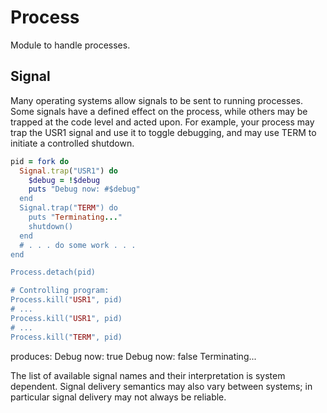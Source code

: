 # Process

Module to handle processes.



## Signal

Many operating systems allow signals to be sent to running processes.
Some signals have a defined effect on the process, while others may be
trapped at the code level and acted upon. For example, your process may
trap the USR1 signal and use it to toggle debugging, and may use TERM to
initiate a controlled shutdown.


```ruby
pid = fork do
  Signal.trap("USR1") do
    $debug = !$debug
    puts "Debug now: #$debug"
  end
  Signal.trap("TERM") do
    puts "Terminating..."
    shutdown()
  end
  # . . . do some work . . .
end

Process.detach(pid)

# Controlling program:
Process.kill("USR1", pid)
# ...
Process.kill("USR1", pid)
# ...
Process.kill("TERM", pid)
```

produces: Debug now: true Debug now: false Terminating...

The list of available signal names and their interpretation is system
dependent. Signal delivery semantics may also vary between systems; in
particular signal delivery may not always be reliable.

